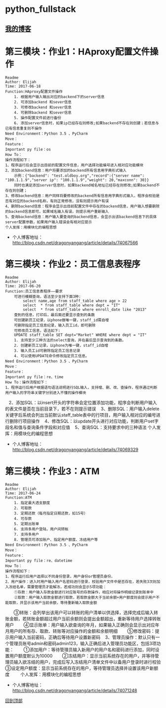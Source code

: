 # python_fullstack
## [我的博客](http://blog.csdn.net/dragonyangang "我的博客")

# 第三模块：作业1：HAproxy配置文件操作
    Readme
    Author: Elijah
    Time: 2017-06-18
    Function:HAproxy配置文件操作
        1. 根据用户输入输出对应的backend下的server信息
        2. 可添加backend 和sever信息
        3. 可修改backend 和sever信息
        4. 可删除backend 和sever信息
        5. 操作配置文件前进行备份
        6. 添加server信息时，如果ip已经存在则修改;如果backend不存在则创建；若信息与已有信息重复则不操作
    Need Environment：Python 3.5 、PyCharm
    Move：
    Feature：
    Important py file：os
    How To：
    操作流程如下：
    1、程序运行后会显示出目前的配置文件信息，用户选择功能编号进入相对应功能模块
    2、添加backend信息：用户将要添加的backend所有信息用字典形式输入
        示例：{"backend": "test.oldboy.org","record":{"server name": "100.1.1.9","server ip": "100.1.1.9","weight": 20,"maxconn": 30}}
        同时也满足添加server信息时，如果backend域名地址已经存在则修改;如果backend不存在则创建；
    3、修改backend信息：用户同样将要修改的backend所有信息用字典形式输入，程序会校验是否有对应的backend名称，有则正常修改，没有则提示用户有误
    4、删除backend信息：程序会显示出目前配置文件中存在的backend信息，用户输入想要删除的backend信息即可，如果域名输入有误，则提示用户重新输入
    5、查询backend信息：用户输入要查询的backend信息，会显示出该backend信息下的具体server配置参数，如果用户输入错误会有相对应提示
    个人发挥：用模块化的编程思想
- 个人博客地址：http://blog.csdn.net/dragonyangang/article/details/74067566

# 第三模块：作业2：员工信息表程序
    Readme
    Author: Elijah
    Time: 2017-06-20
    Function:员工信息表程序——要求
        可进行模糊查询，语法至少支持下面3种:
            select name,age from staff_table where age > 22
            select  * from staff_table where dept = "IT"
            select  * from staff_table where enroll_date like "2013"
        查到的信息，打印后，最后面还要显示查到的条数
        可创建新员工纪录，以phone做唯一键，staff_id需自增
        可删除指定员工信息纪录，输入员工id，即可删除
        可修改员工信息，语法如下:
        UPDATE staff_table SET dept="Market" WHERE where dept = "IT"
        1. 支持至少三种方法的select查询，并在最后显示查询到的条数。
        2. 创建新员工记录，以phone为唯一键，staff_id自增
        3. 输入员工id可删除指定员工信息记录
        4. 可以使用UPDATE命令修改指定员工信息。
    Need Environment：Python 3.5 、PyCharm
    Move：
    Feature：
    Important py file：re、time
    How To：操作流程如下：
    1、程序运行后用户根据语句语法说明进行SQL输入，支持增、删、改、查操作，程序通过判断用户输入的字符串关键字分别进入不懂的操作模块
    2、添加SQL：以insert开头的字符串会定位置添加功能，程序会判断用户输入的表文件是否在当前目录下，若不在则提示错误
    3、删除SQL：用户输入delete关键字后系统会列出当前默认staff_table表中的行项目，用户输入相对应的编号进行删除行项目操作
    4、修改SQL：以update开头进行对应功能，判断用户set字段名和值与查询条件字段和对应值
    5、查询SQL：支持要求中的三种语法
    个人发挥：用模块化的编程思想
- 个人博客地址：http://blog.csdn.net/dragonyangang/article/details/74069329

# 第三模块：作业3：ATM

    Readme
    Author: Elijah
    Time: 2017-06-24
    Function:ATM
        1. 指定最大透支额度
        2. 可取款
        3. 定期还款（每月指定日期还款，如15号）
        4. 可存款
        5. 定期出账单
        6. 支持多用户登陆，用户间转帐
        7. 支持多用户
        8. 管理员可添加账户、指定用户额度、冻结用户等
    Need Environment：Python 3.5 、PyCharm
    Move：
    Feature：
    Important py file：re、datetime
    How To：
    操作流程如下：
    1、程序运行后用户选择以不同身份登录，用户身份or管理员身份，
    2、用户操作：进入时用户输入用户名密码进行登录，校验用户文件中是否存在，若失败3次则加入冻结名单，需要管理员才能解冻，若成功则会显示5项功能：
        ①存款：用户输入存款金额进行对应账号的存款操作，相应对将操作明细记录到账单中
        ②取款：用户输入取款金额进行取款，若取款金额大于当前余额+用户额度则会提示用户不能取款，并显示该用户当前余额，等待重新输入取款金额
        ③转账：会列举出该用户可以转账的用户清单以供选择，选择完成后输入转账金额，若转账金额超过用户当前余额则会提出金额超出，重新等待用户选择转账用户
        ④显示账单：用户输入欲查询的年月，如果输入正确则会显示出对应年月用户的所有存、取款、转账等对应操作的金额和余额明细
        ⑤修改密码：提示用户输入当前密码，正确后等待用户设置新密码
    3、管理员操作：默认只有一个管理员账号admin和密码admin123，输入正确后进入管理员功能区，包括3项功能：
        ①添加用户：等待管理员输入新用户的用户名和密码进行添加，同时设置用户额度默认为10000
        ②冻结用户：显示当前系统存在的用户，并等待管理员输入欲冻结的用户，完成后写入冻结用户清单文件中以备用户登录时进行校验
        ③设定用户额度：显示当前系统存在的用户，等待管理员选择并设置该用户新额度        
    个人发挥：用模块化的编程思想
- 个人博客地址：http://blog.csdn.net/dragonyangang/article/details/74071248

[回到顶部](#readme)
